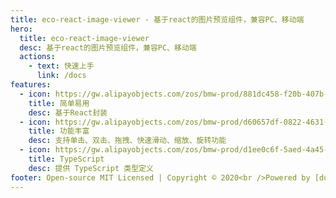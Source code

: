 ```yaml
---
title: eco-react-image-viewer - 基于react的图片预览组件，兼容PC、移动端
hero:
  title: eco-react-image-viewer
  desc: 基于react的图片预览组件，兼容PC、移动端
  actions:
    - text: 快速上手
      link: /docs
features:
  - icon: https://gw.alipayobjects.com/zos/bmw-prod/881dc458-f20b-407b-947a-95104b5ec82b/k79dm8ih_w144_h144.png
    title: 简单易用
    desc: 基于React封装
  - icon: https://gw.alipayobjects.com/zos/bmw-prod/d60657df-0822-4631-9d7c-e7a869c2f21c/k79dmz3q_w126_h126.png
    title: 功能丰富
    desc: 支持单击、双击、拖拽、快速滑动、缩放、旋转功能
  - icon: https://gw.alipayobjects.com/zos/bmw-prod/d1ee0c6f-5aed-4a45-a507-339a4bfe076c/k7bjsocq_w144_h144.png
    title: TypeScript
    desc: 提供 TypeScript 类型定义
footer: Open-source MIT Licensed | Copyright © 2020<br />Powered by [dumi](https://d.umijs.org)
---
```

